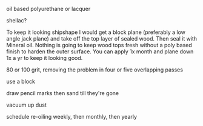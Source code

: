 oil based polyurethane or lacquer

shellac?

To keep it looking shipshape I would get a block plane (preferably a low angle jack plane) and take off the top layer of sealed wood. Then seal it with Mineral oil. Nothing is going to keep wood tops fresh without a poly based finish to harden the outer surface. You can apply 1x month and plane down 1x a yr to keep it looking good.

80 or 100 grit, removing the problem in four or five overlapping passes

use a block

draw pencil marks then sand till they're gone

vacuum up dust

schedule re-oiling weekly, then monthly, then yearly